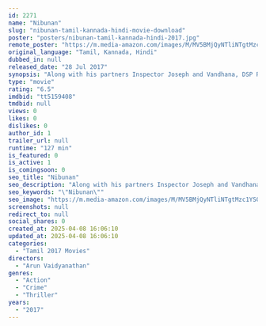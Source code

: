 ```yaml
---
id: 2271
name: "Nibunan"
slug: "nibunan-tamil-kannada-hindi-movie-download"
poster: "posters/nibunan-tamil-kannada-hindi-2017.jpg"
remote_poster: "https://m.media-amazon.com/images/M/MV5BMjQyNTliNTgtMzc1YS00ZjU1LWJhMWUtNWE3ODM2N2E0ZDAyXkEyXkFqcGdeQXVyMTEzNzg0Mjkx._V1_SX300.jpg"
original_language: "Tamil, Kannada, Hindi"
dubbed_in: null
released_date: "28 Jul 2017"
synopsis: "Along with his partners Inspector Joseph and Vandhana, DSP Ranjith Kalidoss attempts to hunt down a psychotic killer before realizing he's himself suffering from an unwanted disorder."
type: "movie"
rating: "6.5"
imdbid: "tt5159408"
tmdbid: null
views: 0
likes: 0
dislikes: 0
author_id: 1
trailer_url: null
runtime: "127 min"
is_featured: 0
is_active: 1
is_comingsoon: 0
seo_title: "Nibunan"
seo_description: "Along with his partners Inspector Joseph and Vandhana, DSP Ranjith Kalidoss attempts to hunt down a psychotic killer before realizing he's himself suffering from an unwanted disorder."
seo_keywords: "\"Nibunan\""
seo_image: "https://m.media-amazon.com/images/M/MV5BMjQyNTliNTgtMzc1YS00ZjU1LWJhMWUtNWE3ODM2N2E0ZDAyXkEyXkFqcGdeQXVyMTEzNzg0Mjkx._V1_SX300.jpg"
screenshots: null
redirect_to: null
social_shares: 0
created_at: 2025-04-08 16:06:10
updated_at: 2025-04-08 16:06:10
categories:
  - "Tamil 2017 Movies"
directors:
  - "Arun Vaidyanathan"
genres:
  - "Action"
  - "Crime"
  - "Thriller"
years:
  - "2017"
---
```

